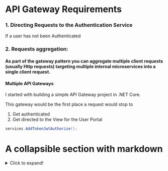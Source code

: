 # API Gateway Requirements

### 1. Directing Requests to the Authentication Service

If a user has not been Authenticated
### 2. Requests aggregation:
####   As part of the gateway pattern you can aggregate multiple client requests (usually Http requests) targeting multiple internal microservices into a single client request. 


#### Multiple API Gateways
I started with building a simple API Gateway project in .NET Core.

This gateway would be the first place a request would stop to
1. Get authenticated
2. Get directed to the View for the User Portal

```C#
services.AddTokenJwtAuthorize();
```

# A collapsible section with markdown
<details>
  <summary>Click to expand!</summary>
  
  ## Heading
  1. A numbered
  2. list
     * With some
     * Sub bullets
</details>